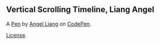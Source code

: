 Vertical Scrolling Timeline, Liang Angel
----------------------------------------


A [Pen](http://codepen.io/littleangel01385/pen/MJYqww) by [Angel Liang](http://codepen.io/littleangel01385) on [CodePen](http://codepen.io/).

[License](http://codepen.io/littleangel01385/pen/MJYqww/license).